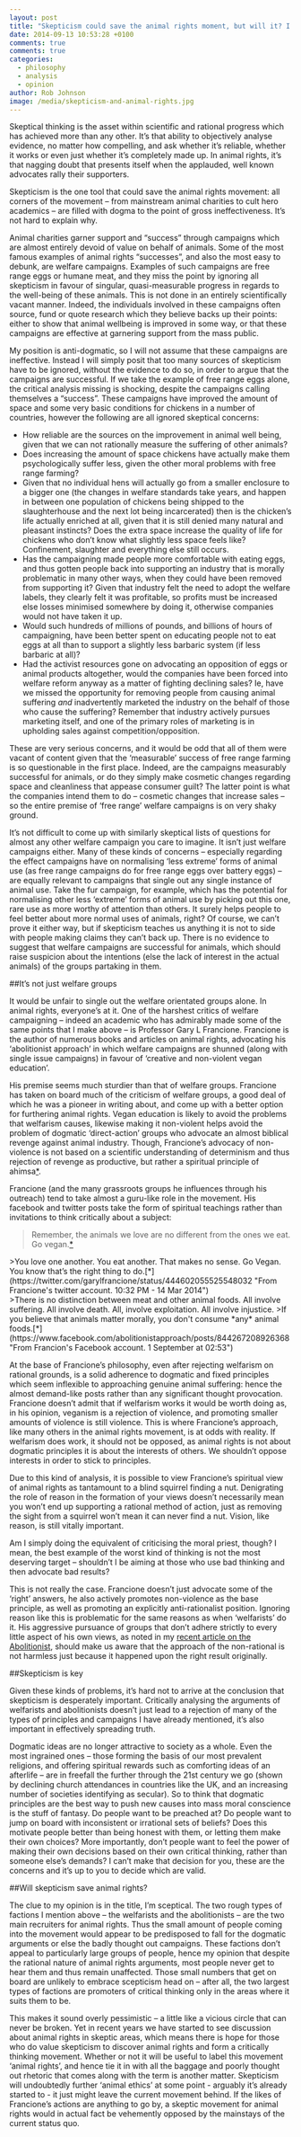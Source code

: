 ```yaml
---
layout: post
title: "Skepticism could save the animal rights moment, but will it? I’m sceptical."
date: 2014-09-13 10:53:28 +0100
comments: true
comments: true
categories: 
  - philosophy
  - analysis
  - opinion
author: Rob Johnson
image: /media/skepticism-and-animal-rights.jpg
---
```

Skeptical thinking is the asset within scientific and rational progress which has achieved more than any other. It’s that ability to objectively analyse evidence, no matter how compelling, and ask whether it’s reliable, whether it works or even just whether it’s completely made up. In animal rights, it’s that nagging doubt that presents itself when<!--more--> the applauded, well known advocates rally their supporters.
 
Skepticism is the one tool that could save the animal rights movement: all corners of the movement – from mainstream animal charities to cult hero academics – are filled with dogma to the point of gross ineffectiveness. It’s not hard to explain why.
 
Animal charities garner support and “success” through campaigns which are almost entirely devoid of value on behalf of animals. Some of the most famous examples of animal rights “successes”, and also the most easy to debunk, are welfare campaigns. Examples of such campaigns are free range eggs or humane meat, and they miss the point by ignoring all skepticism in favour of singular, quasi-measurable progress in regards to the well-being of these animals. This is not done in an entirely scientifically vacant manner. Indeed, the individuals involved in these campaigns often source, fund or quote research which they believe backs up their points: either to show that animal wellbeing is improved in some way, or that these campaigns are effective at garnering support from the mass public.
 
My position is anti-dogmatic, so I will not assume that these campaigns are ineffective. Instead I will simply posit that too many sources of skepticism have to be ignored, without the evidence to do so, in order to argue that the campaigns are successful. If we take the example of free range eggs alone, the critical analysis missing is shocking, despite the campaigns calling themselves a “success”. These campaigns have improved the amount of space and some very basic conditions for chickens in a number of countries, however the following are all ignored skeptical concerns:
 
- How reliable are the sources on the improvement in animal well being, given that we can not rationally measure the suffering of other animals?
- Does increasing the amount of space chickens have actually make them psychologically suffer less, given the other moral problems with free range farming?
- Given that no individual hens will actually go from a smaller enclosure to a bigger one (the changes in welfare standards take years, and happen in between one population of chickens being shipped to the slaughterhouse and the next lot being incarcerated) then is the chicken’s life actually enriched at all, given that it is still denied many natural and pleasant instincts? Does the extra space increase the quality of life for chickens who don’t know what slightly less space feels like? Confinement, slaughter and everything else still occurs.
- Has the campaigning made people more comfortable with eating eggs, and thus gotten people back into supporting an industry that is morally problematic in many other ways, when they could have been removed from supporting it? Given that industry felt the need to adopt the welfare labels, they clearly felt it was profitable, so profits must be increased else losses minimised somewhere by doing it, otherwise companies would not have taken it up.
- Would such hundreds of millions of pounds, and billions of hours of campaigning, have been better spent on educating people not to eat eggs at all than to support a slightly less barbaric system (if less barbaric at all)?
- Had the activist resources gone on advocating an opposition of eggs or animal products altogether, would the companies have been forced into welfare reform anyway as a matter of fighting declining sales? Ie, have we missed the opportunity for removing people from causing animal suffering *and* inadvertently marketed the industry on the behalf of those who cause the suffering? Remember that industry actively pursues marketing itself, and one of the primary roles of marketing is in upholding sales against competition/opposition.
 
These are very serious concerns, and it would be odd that all of them were vacant of content given that the ‘measurable’ success of free range farming is so questionable in the first place. Indeed, are the campaigns measurably successful for animals, or do they simply make cosmetic changes regarding space and cleanliness that appease consumer guilt? The latter point is what the companies intend them to do – cosmetic changes that increase sales – so the entire premise of ‘free range’ welfare campaigns is on very shaky ground.
 
It’s not difficult to come up with similarly skeptical lists of questions for almost any other welfare campaign you care to imagine. It isn’t just welfare campaigns either. Many of these kinds of concerns – especially regarding the effect campaigns have on normalising ‘less extreme’ forms of animal use (as free range campaigns do for free range eggs over battery eggs) – are equally relevant to campaigns that single out any single instance of animal use. Take the fur campaign, for example, which has the potential for normalising other less ‘extreme’ forms of animal use by picking out this one, rare use as more worthy of attention than others. It surely helps people to feel better about more normal uses of animals, right? Of course, we can’t prove it either way, but if skepticism teaches us anything it is not to side with people making claims they can’t back up. There is no evidence to suggest that welfare campaigns are successful for animals, which should raise suspicion about the intentions (else the lack of interest in the actual animals) of the groups partaking in them.
 
##It’s not just welfare groups
 
It would be unfair to single out the welfare orientated groups alone. In animal rights, everyone’s at it. One of the harshest critics of welfare campaigning – indeed an academic who has admirably made some of the same points that I make above – is Professor Gary L Francione. Francione is the author of numerous books and articles on animal rights, advocating his ‘abolitionist approach’ in which welfare campaigns are shunned (along with single issue campaigns) in favour of ‘creative and non-violent vegan education’.
 
His premise seems much sturdier than that of welfare groups. Francione has taken on board much of the criticism of welfare groups, a good deal of which he was a pioneer in writing about, and come up with a better option for furthering animal rights. Vegan education is likely to avoid the problems that welfarism causes, likewise making it non-violent helps avoid the problem of dogmatic ‘direct-action’ groups who advocate an almost biblical revenge against animal industry. Though, Francione’s advocacy of non-violence is not based on a scientific understanding of determinism and thus rejection of revenge as productive, but rather a spiritual principle of ahimsa[*](http://www.abolitionistapproach.com/media/pdf/Ahimsa.pdf "An article authored by Francione about the principle of Ahimsa").
 
Francione (and the many grassroots groups he influences through his outreach) tend to take almost a guru-like role in the movement. His facebook and twitter posts take the form of spiritual teachings rather than invitations to think critically about a subject:

>Remember, the animals we love are no different from the ones we eat. Go vegan.[*](https://twitter.com/garylfrancione/status/427228688506048512 "From Francione's twitter account. 11:57 PM - 25 Jan 2014")
<div></div>
>You love one another. You eat another. That makes no sense. Go Vegan. You know that’s the right thing to do.[*](https://twitter.com/garylfrancione/status/444602055525548032 "From Francione's twitter account. 10:32 PM - 14 Mar 2014")
<div></div>
>There is no distinction between meat and other animal foods. All involve suffering. All involve death. All, involve exploitation. All involve injustice.
>If you believe that animals matter morally, you don't consume *any* animal foods.[*](https://www.facebook.com/abolitionistapproach/posts/844267208926368 "From Francion's Facebook account. 1 September at 02:53")
 
At the base of Francione’s philosophy, even after rejecting welfarism on rational grounds, is a solid adherence to dogmatic and fixed principles which seem inflexible to approaching genuine animal suffering: hence the almost demand-like posts rather than any significant thought provocation. Francione doesn’t admit that if welfarism works it would be worth doing as, in his opinion, veganism is a rejection of violence, and promoting smaller amounts of violence is still violence. This is where Francione’s approach, like many others in the animal rights movement, is at odds with reality. If welfarism does work, it should not be opposed, as animal rights is not about dogmatic principles it is about the interests of others. We shouldn’t oppose interests in order to stick to principles.
 
Due to this kind of analysis, it is possible to view Francione’s spiritual view of animal rights as tantamount to a blind squirrel finding a nut. Denigrating the role of reason in the formation of your views doesn’t necessarily mean you won’t end up supporting a rational method of action, just as removing the sight from a squirrel won’t mean it can never find a nut. Vision, like reason, is still vitally important.
 
Am I simply doing the equivalent of criticising the moral priest, though? I mean, the best example of the worst kind of thinking is not the most deserving target – shouldn’t I be aiming at those who use bad thinking and then advocate bad results?
 
This is not really the case. Francione doesn’t just advocate some of the ‘right’ answers, he also actively promotes non-violence as the base principle, as well as promoting an explicitly anti-rationalist position. Ignoring reason like this is problematic for the same reasons as when ‘welfarists’ do it. His aggressive pursuance of groups that don’t adhere strictly to every little aspect of his own views, as noted in my [recent article on the Abolitionist](http://theabolitionist.info/article/you-dont-have-to-be-vegan-to-do-you/), should make us aware that the approach of the non-rational is not harmless just because it happened upon the right result originally.
 
##Skepticism is key
 
Given these kinds of problems, it’s hard not to arrive at the conclusion that skepticism is desperately important. Critically analysing the arguments of welfarists and abolitionists doesn’t just lead to a rejection of many of the types of principles and campaigns I have already mentioned, it’s also important in effectively spreading truth.
 
Dogmatic ideas are no longer attractive to society as a whole. Even the most ingrained ones – those forming the basis of our most prevalent religions, and offering spiritual rewards such as comforting ideas of an afterlife – are in freefall the further through the 21st century we go (shown by declining church attendances in countries like the UK, and an increasing number of societies identifying as secular). So to think that dogmatic principles are the best way to push new causes into mass moral conscience is the stuff of fantasy. Do people want to be preached at? Do people want to jump on board with inconsistent or irrational sets of beliefs? Does this motivate people better than being honest with them, or letting them make their own choices? More importantly, don’t people want to feel the power of making their own decisions based on their own critical thinking, rather than someone else’s demands? I can’t make that decision for you, these are the concerns and it’s up to you to decide which are valid.
 
##Will skepticism save animal rights?
 
The clue to my opinion is in the title, I’m sceptical. The two rough types of factions I mention above – the welfarists and the abolitionists – are the two main recruiters for animal rights. Thus the small amount of people coming into the movement would appear to be predisposed to fall for the dogmatic arguments or else the badly thought out campaigns. These factions don’t appeal to particularly large groups of people, hence my opinion that despite the rational nature of animal rights arguments, most people never get to hear them and thus remain unaffected. Those small numbers that get on board are unlikely to embrace scepticism head on – after all, the two largest types of factions are promoters of critical thinking only in the areas where it suits them to be.
 
This makes it sound overly pessimistic – a little like a vicious circle that can never be broken. Yet in recent years we have started to see discussion about animal rights in skeptic areas, which means there is hope for those who do value skepticism to discover animal rights and form a critically thinking movement. Whether or not it will be useful to label this movement ‘animal rights’, and hence tie it in with all the baggage and poorly thought out rhetoric that comes along with the term is another matter. Skepticism will undoubtedly further ‘animal ethics’ at some point - arguably it’s already started to - it just might leave the current movement behind. If the likes of Francione’s actions are anything to go by, a skeptic movement for animal rights would in actual fact be vehemently opposed by the mainstays of the current status quo.

